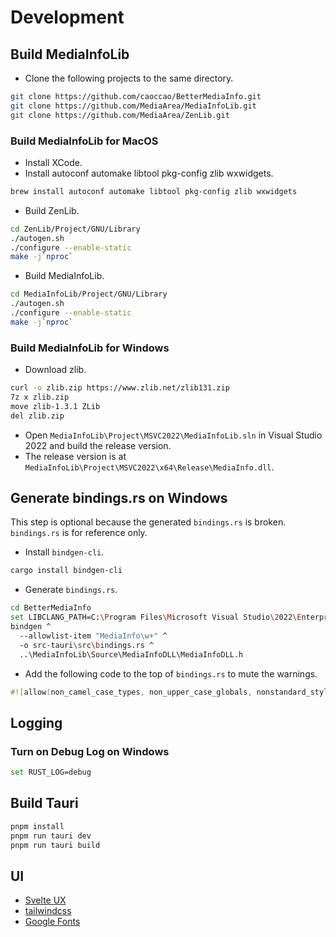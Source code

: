 # Development

## Build MediaInfoLib

* Clone the following projects to the same directory.

```sh
git clone https://github.com/caoccao/BetterMediaInfo.git
git clone https://github.com/MediaArea/MediaInfoLib.git
git clone https://github.com/MediaArea/ZenLib.git
```

### Build MediaInfoLib for MacOS

* Install XCode.
* Install autoconf automake libtool pkg-config zlib wxwidgets.

```sh
brew install autoconf automake libtool pkg-config zlib wxwidgets
```

* Build ZenLib.

```sh
cd ZenLib/Project/GNU/Library
./autogen.sh
./configure --enable-static
make -j`nproc`
```

* Build MediaInfoLib.

```sh
cd MediaInfoLib/Project/GNU/Library
./autogen.sh
./configure --enable-static
make -j`nproc`
```

### Build MediaInfoLib for Windows

* Download zlib.

```sh
curl -o zlib.zip https://www.zlib.net/zlib131.zip
7z x zlib.zip
move zlib-1.3.1 ZLib
del zlib.zip
```

* Open `MediaInfoLib\Project\MSVC2022\MediaInfoLib.sln` in Visual Studio 2022 and build the release version.
* The release version is at `MediaInfoLib\Project\MSVC2022\x64\Release\MediaInfo.dll`.

## Generate bindings.rs on Windows

This step is optional because the generated `bindings.rs` is broken. `bindings.rs` is for reference only.

* Install `bindgen-cli`.

```sh
cargo install bindgen-cli
```

* Generate `bindings.rs`.

```sh
cd BetterMediaInfo
set LIBCLANG_PATH=C:\Program Files\Microsoft Visual Studio\2022\Enterprise\VC\Tools\Llvm\x64\bin\libclang.dll
bindgen ^
  --allowlist-item "MediaInfo\w+" ^
  -o src-tauri\src\bindings.rs ^
  ..\MediaInfoLib\Source\MediaInfoDLL\MediaInfoDLL.h
```

* Add the following code to the top of `bindings.rs` to mute the warnings.

```rust
#![allow(non_camel_case_types, non_upper_case_globals, nonstandard_style, dead_code, unused_imports)]
```

## Logging

### Turn on Debug Log on Windows

```sh
set RUST_LOG=debug
```

## Build Tauri

```sh
pnpm install
pnpm run tauri dev
pnpm run tauri build
```

## UI

* [Svelte UX](https://svelte-ux.techniq.dev/)
* [tailwindcss](https://tailwindcss.com/)
* [Google Fonts](https://fonts.google.com/icons)
